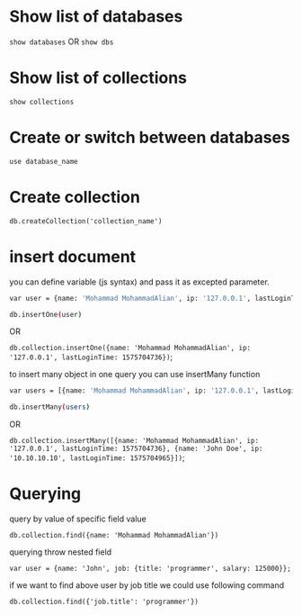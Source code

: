# Show list of databases

`show databases` OR `show dbs`

# Show list of collections

`show collections`

# Create or switch between databases

`use database_name`

# Create collection

`db.createCollection('collection_name')`

# insert document

you can define variable (js syntax) and pass it as excepted parameter.

```bash
var user = {name: 'Mohammad MohammadAlian', ip: '127.0.0.1', lastLoginTime: 1575704736};

db.insertOne(user)
```

OR

`db.collection.insertOne({name: 'Mohammad MohammadAlian', ip: '127.0.0.1', lastLoginTime: 1575704736})`;

to insert many object in one query you can use insertMany function

```bash
var users = [{name: 'Mohammad MohammadAlian', ip: '127.0.0.1', lastLoginTime: 1575704736}, {name: 'John Doe', ip: '10.10.10.10', lastLoginTime: 1575704965}];

db.insertMany(users)
```

OR

`db.collection.insertMany([{name: 'Mohammad MohammadAlian', ip: '127.0.0.1', lastLoginTime: 1575704736}, {name: 'John Doe', ip: '10.10.10.10', lastLoginTime: 1575704965}])`;

# Querying

query by value of specific field value

`db.collection.find({name: 'Mohammad MohammadAlian'})`

querying throw nested field

```
var user = {name: 'John', job: {title: 'programmer', salary: 125000}};
```

if we want to find above user by job title we could use following command

`db.collection.find({'job.title': 'programmer'})`
